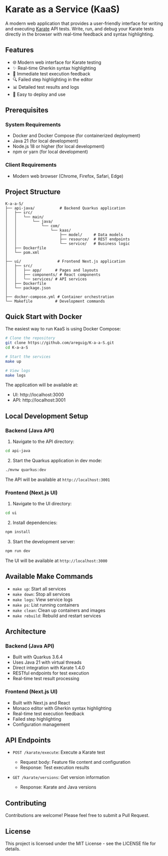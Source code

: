 # Karate as a Service (KaaS)

A modern web application that provides a user-friendly interface for writing and executing [Karate](https://github.com/karatelabs/karate) API tests. Write, run, and debug your Karate tests directly in the browser with real-time feedback and syntax highlighting.

## Features

- 🌐 Modern web interface for Karate testing
- ✨ Real-time Gherkin syntax highlighting
- 🎯 Immediate test execution feedback
- 🔍 Failed step highlighting in the editor
- 📊 Detailed test results and logs
- 🚀 Easy to deploy and use

## Prerequisites

### System Requirements
- Docker and Docker Compose (for containerized deployment)
- Java 21 (for local development)
- Node.js 18 or higher (for local development)
- npm or yarn (for local development)

### Client Requirements
- Modern web browser (Chrome, Firefox, Safari, Edge)

## Project Structure

```
K-a-a-S/
├── api-java/           # Backend Quarkus application
│   ├── src/
│   │   └── main/
│   │       └── java/
│   │           └── com/
│   │               └── kaas/
│   │                   ├── model/     # Data models
│   │                   ├── resource/  # REST endpoints
│   │                   └── service/   # Business logic
│   ├── Dockerfile
│   └── pom.xml
│
├── ui/                # Frontend Next.js application
│   ├── src/
│   │   ├── app/      # Pages and layouts
│   │   ├── components/ # React components
│   │   └── services/ # API services
│   ├── Dockerfile
│   └── package.json
│
├── docker-compose.yml # Container orchestration
└── Makefile          # Development commands
```

## Quick Start with Docker

The easiest way to run KaaS is using Docker Compose:

```bash
# Clone the repository
git clone https://github.com/areguig/K-a-a-S.git
cd K-a-a-S

# Start the services
make up

# View logs
make logs
```

The application will be available at:
- UI: http://localhost:3000
- API: http://localhost:3001

## Local Development Setup

### Backend (Java API)

1. Navigate to the API directory:
```bash
cd api-java
```

2. Start the Quarkus application in dev mode:
```bash
./mvnw quarkus:dev
```

The API will be available at `http://localhost:3001`

### Frontend (Next.js UI)

1. Navigate to the UI directory:
```bash
cd ui
```

2. Install dependencies:
```bash
npm install
```

3. Start the development server:
```bash
npm run dev
```

The UI will be available at `http://localhost:3000`

## Available Make Commands

- `make up`: Start all services
- `make down`: Stop all services
- `make logs`: View service logs
- `make ps`: List running containers
- `make clean`: Clean up containers and images
- `make rebuild`: Rebuild and restart services

## Architecture

### Backend (Java API)
- Built with Quarkus 3.6.4
- Uses Java 21 with virtual threads
- Direct integration with Karate 1.4.0
- RESTful endpoints for test execution
- Real-time test result processing

### Frontend (Next.js UI)
- Built with Next.js and React
- Monaco editor with Gherkin syntax highlighting
- Real-time test execution feedback
- Failed step highlighting
- Configuration management

## API Endpoints

- `POST /karate/execute`: Execute a Karate test
  - Request body: Feature file content and configuration
  - Response: Test execution results

- `GET /karate/versions`: Get version information
  - Response: Karate and Java versions

## Contributing

Contributions are welcome! Please feel free to submit a Pull Request.

## License

This project is licensed under the MIT License - see the LICENSE file for details.
